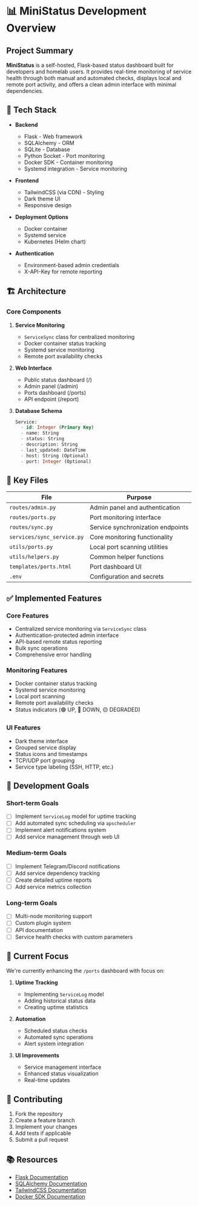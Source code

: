 # 📊 MiniStatus Development Overview

## Project Summary

**MiniStatus** is a self-hosted, Flask-based status dashboard built for developers and homelab users. It provides real-time monitoring of service health through both manual and automated checks, displays local and remote port activity, and offers a clean admin interface with minimal dependencies.

## 🔧 Tech Stack

* **Backend**
  * Flask - Web framework
  * SQLAlchemy - ORM
  * SQLite - Database
  * Python Socket - Port monitoring
  * Docker SDK - Container monitoring
  * Systemd integration - Service monitoring

* **Frontend**
  * TailwindCSS (via CDN) - Styling
  * Dark theme UI
  * Responsive design

* **Deployment Options**
  * Docker container
  * Systemd service
  * Kubernetes (Helm chart)

* **Authentication**
  * Environment-based admin credentials
  * X-API-Key for remote reporting

## 🏗️ Architecture

### Core Components

1. **Service Monitoring**
   * `ServiceSync` class for centralized monitoring
   * Docker container status tracking
   * Systemd service monitoring
   * Remote port availability checks

2. **Web Interface**
   * Public status dashboard (/)
   * Admin panel (/admin)
   * Ports dashboard (/ports)
   * API endpoint (/report)

3. **Database Schema**
   ```sql
   Service:
     - id: Integer (Primary Key)
     - name: String
     - status: String
     - description: String
     - last_updated: DateTime
     - host: String (Optional)
     - port: Integer (Optional)
   ```

## 📁 Key Files

| File                        | Purpose                                     |
|----------------------------|---------------------------------------------|
| `routes/admin.py`          | Admin panel and authentication              |
| `routes/ports.py`          | Port monitoring interface                   |
| `routes/sync.py`           | Service synchronization endpoints           |
| `services/sync_service.py` | Core monitoring functionality               |
| `utils/ports.py`          | Local port scanning utilities               |
| `utils/helpers.py`        | Common helper functions                     |
| `templates/ports.html`     | Port dashboard UI                          |
| `.env`                    | Configuration and secrets                   |

## ✅ Implemented Features

### Core Features
* Centralized service monitoring via `ServiceSync` class
* Authentication-protected admin interface
* API-based remote status reporting
* Bulk sync operations
* Comprehensive error handling

### Monitoring Features
* Docker container status tracking
* Systemd service monitoring
* Local port scanning
* Remote port availability checks
* Status indicators (🟢 UP, 🔴 DOWN, 🟡 DEGRADED)

### UI Features
* Dark theme interface
* Grouped service display
* Status icons and timestamps
* TCP/UDP port grouping
* Service type labeling (SSH, HTTP, etc.)

## 🎯 Development Goals

### Short-term Goals
- [ ] Implement `ServiceLog` model for uptime tracking
- [ ] Add automated sync scheduling via `apscheduler`
- [ ] Implement alert notifications system
- [ ] Add service management through web UI

### Medium-term Goals
- [ ] Implement Telegram/Discord notifications
- [ ] Add service dependency tracking
- [ ] Create detailed uptime reports
- [ ] Add service metrics collection

### Long-term Goals
- [ ] Multi-node monitoring support
- [ ] Custom plugin system
- [ ] API documentation
- [ ] Service health checks with custom parameters

## 🔄 Current Focus

We're currently enhancing the `/ports` dashboard with focus on:

1. **Uptime Tracking**
   - Implementing `ServiceLog` model
   - Adding historical status data
   - Creating uptime statistics

2. **Automation**
   - Scheduled status checks
   - Automated sync operations
   - Alert system integration

3. **UI Improvements**
   - Service management interface
   - Enhanced status visualization
   - Real-time updates

## 🤝 Contributing

1. Fork the repository
2. Create a feature branch
3. Implement your changes
4. Add tests if applicable
5. Submit a pull request

## 📚 Resources

* [Flask Documentation](https://flask.palletsprojects.com/)
* [SQLAlchemy Documentation](https://docs.sqlalchemy.org/)
* [TailwindCSS Documentation](https://tailwindcss.com/docs)
* [Docker SDK Documentation](https://docker-py.readthedocs.io/) 